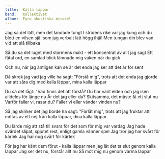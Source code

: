 ```yaml
---
title:  Kalla läppar
band:   Kollektivet
album:  Fyra akustiska mirakel
---
```


Jag sa det lätt, men det landade tungt
I stridens rike var jag kung
och du blott en vilsen själ
som jag verbalt lätt högg ihjäl
Men tungan din blev van
vid att slå tillbaka

Så du sa det lugnt med stormens makt -
ett koncentrat av allt jag sagt
Ett fåtal ord, en samlad blick
lämnade mig vaken när du gick

Och nu, när jag äntligen kan se
är det enda jag ser
att det är för sent

Då skrek jag vad jag ville ha sagt:
"Förstå mig",
trots att det enda jag gjorde
var att såra dig
med kalla läppar,
mina kalla läppar

Du sa det lågt:
"Vad finns det att förstå?
Du har varit elden och jag isen
alldeles för länge nu
Är det jag eller du?
Skitsamma, det måste få ett slut nu
Varför faller vi, rasar du?
Faller vi eller vänder vinden nu?

Så jag skriker det jag borde ha sagt:
"Förlåt mig",
trots att jag fruktar
att mötas av ett nej
från kalla läppar,
dina kalla läppar

Du lärde mig att stå till svars
för det som för mig var vardag
Jag hade svärdet slipat, spjutet rest,
enligt gamla vänner spel
Jag tror jag har svårt för kärlek
Jag har nog svårt för kärlek

För jag har känt dem förut -
kalla läppar
men jag lät det ta slut
genom kalla läppar
Jag ser det nu,
förstår allt nu
Så möt mig nu
genom varma läppar
